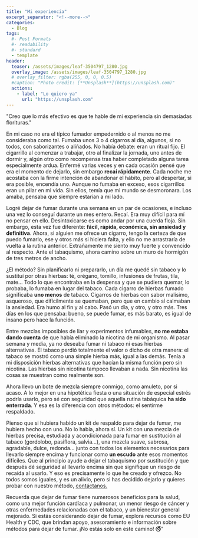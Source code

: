 ```yaml
---
title: "Mi experiencia"
excerpt_separator: "<!--more-->"
categories:
  - Blog
tags:
  #- Post Formats
  #- readability
  #- standard
  - template
header:
  teaser: /assets/images/leaf-3504797_1280.jpg
  overlay_image: /assets/images/leaf-3504797_1280.jpg
  # overlay_filter: rgba(255, 0, 0, 0.5)
  #caption: "Photo credit: [**Unsplash**](https://unsplash.com)"
  actions:
    - label: "Lo quiero ya"
      url: "https://unsplash.com"
---
```


"Creo que lo más efectivo es que te hable de mi experiencia sin demasiadas florituras."

<!--more-->

En mi caso no era el típico fumador empedernido o al menos no me consideraba como tal. Fumaba unos 3 o 4 cigarros al día, algunos, si no todos, con saborizantes o aliñados. No había debate: eran un ritual fijo. El cigarrillo al comenzar a trabajar, otro al finalizar la jornada, uno antes de dormir y, algún otro como recompensa tras haber completado alguna tarea especialmente ardua. Enfermé varias veces y en cada ocasión pensé que era el momento de dejarlo, sin embargo **recaí rápidamente**. Cada noche me acostaba con la firme intención de abandonar el hábito, pero al despertar, si era posible, encendía uno. Aunque no fumaba en exceso, esos cigarrillos eran un pilar en mi vida. Sin ellos, temía que mi mundo se desmoronara. Los amaba, pensaba que siempre estarían a mi lado.

Logré dejar de fumar durante una semana en un par de ocasiones, e incluso una vez lo conseguí durante un mes entero. Recaí. Era muy difícil para mí no pensar en ello. Desintoxicarse es como andar por una cuerda floja. Sin embargo, esta vez fue diferente: **fácil, rápida, económica, sin ansiedad y definitiva**. Ahora, si alguien me ofrece un cigarro, tengo la certeza de que puedo fumarlo, ese y otros más si hiciera falta, y ello no me arrastraría de vuelta a la rutina anterior. Extrañamente me siento muy fuerte y convencido al respecto. Ante el tabaquismo, ahora camino sobre un muro de hormigón de tres metros de ancho.

¿El método? Sin planificarlo ni prepararlo, un día me quedé sin tabaco y lo sustituí por otras hierbas: té, orégano, tomillo, infusiones de frutas, tila, mate… Todo lo que encontraba en la despensa y que se pudiera quemar, lo probaba, lo fumaba en lugar del tabaco. Cada cigarro de hierbas fumado significaba **uno menos** de tabaco. Cigarros de hierbas con sabor malísimo, asqueroso, que difícilmente se quemaban, pero que en cambio sí calmaban la ansiedad. Era humo al fin y al cabo. Pasó un día, y otro, y otro más. Tres días en los que pensaba: bueno, se puede fumar, es más barato, es igual de insano pero hace la función.

Entre mezclas imposibles de liar y experimentos infumables, **no me estaba dando cuenta** de que había eliminado la nicotina de mi organismo. Al pasar semana y media, ya no deseaba fumar ni tabaco ni esas hierbas alternativas. El tabaco perdió totalmente el valor o dicho de otra manera: el tabaco se mostró como una simple hierba más, igual a las demás. Tenía a mi disposición hierbas alternativas que hacían la misma función pero sin nicotina. Las hierbas sin nicotina tampoco llevaban a nada. Sin nicotina las cosas se muestran como realmente son.

Ahora llevo un bote de mezcla siempre conmigo, como amuleto, por si acaso. A lo mejor en una hipotética fiesta o una situación de especial estrés podría usarlo, pero sé con seguridad que aquella rutina tabáquica **ha sido enterrada**. Y esa es la diferencia con otros métodos: el sentirme respaldado.

Pienso que si hubiera habido un kit de respaldo para dejar de fumar, me hubiera hecho con uno. No lo había, ahora sí. Un kit con una mezcla de hierbas precisa, estudiada y acondicionada para fumar en sustitución al tabaco (gordolobo, pasiflora, salvia...), una mezcla suave, sabrosa, agradable, dulce, redonda... junto con todos los elementos necesarios para llevarlo siempre encima y funcionar como **un escudo** ante esos momentos difíciles. Que al principio ayude a dejar el tabaquismo por sustitución y que después dé seguridad al llevarlo encima sin que signifique un riesgo de recaída al usarlo. Y eso es precisamente lo que he creado y ofrezco. No todos somos iguales, y es un alivio, pero si has decidido dejarlo y quieres probar con nuestro método, [contáctanos.](mailto:quitsmokingsmokingteam@gmail.com)

Recuerda que dejar de fumar tiene numerosos beneficios para la salud, como una mejor función cardíaca y pulmonar, un menor riesgo de cáncer y otras enfermedades relacionadas con el tabaco, y un bienestar general mejorado. Si estás considerando dejar de fumar, explora recursos como EU Health y CDC, que brindan apoyo, asesoramiento e información sobre métodos para dejar de fumar. ¡No estás solo en este camino! 🚭"


